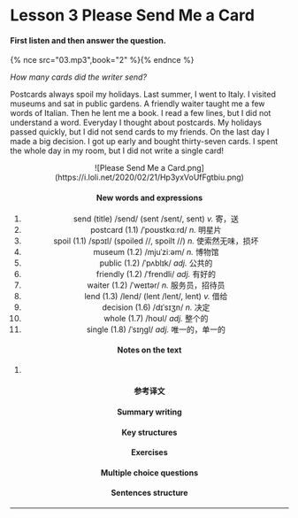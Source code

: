 # Lesson 3 Please Send Me a Card

#### First listen and then answer the question.

{% nce src="03.mp3",book="2" %}{% endnce %}

*How many cards did the writer send?*

Postcards always spoil my holidays. Last summer, I went to Italy. I visited museums and sat in public gardens. A friendly waiter taught me a few words of Italian. Then he lent me a book. I read a few lines, but I did not understand a word. Everyday I thought about postcards. My holidays passed quickly, but I did not send cards to my friends. On the last day I made a big decision. I got up early and bought thirty-seven cards. I spent the whole day in my room, but I did not write a single card!

<div style="text-align: center;">
![Please Send Me a Card.png](https://i.loli.net/2020/02/21/Hp3yxVoUfFgtbiu.png)
<div>

#### New words and expressions

1. send (title) /send/ (sent /sent/, sent) *v.* 寄，送
2. postcard (1.1) /ˈpoʊstkɑːrd/ *n.* 明星片
3. spoil (1.1) /spɔɪl/ (spoiled //, spoilt //) *n.* 使索然无味，损坏
4. museum (1.2) /mjuˈziːəm/ *n.* 博物馆
5. public (1.2) /ˈpʌblɪk/ *adj.* 公共的
6. friendly (1.2) /ˈfrendli/ *adj.* 有好的
7. waiter (1.2) /ˈweɪtər/ *n.* 服务员，招待员
8. lend (1.3) /lend/ (lent /lent/, lent) *v.* 借给
9. decision (1.6) /dɪˈsɪʒn/ *n.* 决定
10. whole (1.7) /hoʊl/ *adj.* 整个的
11. single (1.8) /ˈsɪŋɡl/ *adj.* 唯一的，单一的

#### Notes on the text

1. 

#### 参考译文

#### Summary writing

#### Key structures

#### Exercises

#### Multiple choice questions

#### Sentences structure

----

